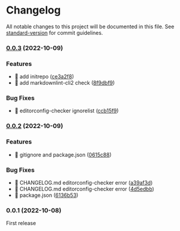 # Changelog

All notable changes to this project will be documented in this file. See [standard-version](https://github.com/conventional-changelog/standard-version) for commit guidelines.

### [0.0.3](https://github.com/Torimune29/all-project-template/compare/v0.0.2...v0.0.3) (2022-10-09)


### Features

* 🎸 add initrepo ([ce3a2f8](https://github.com/Torimune29/all-project-template/commit/ce3a2f891e183eb07af30b18bd7431ff52183475))
* 🎸 add markdownlint-cli2 check ([8f9dbf9](https://github.com/Torimune29/all-project-template/commit/8f9dbf9170b19d832d13b166e5597c98b114f56e))


### Bug Fixes

* 🐛 editorconfig-checker ignorelist ([ccb15f9](https://github.com/Torimune29/all-project-template/commit/ccb15f9187bf08cb77e3a94805e2fec8e98969b3))

### [0.0.2](https://github.com/Torimune29/all-project-template/compare/v0.0.1...v0.0.2) (2022-10-09)


### Features

* 🎸 gitignore and package.json ([0615c88](https://github.com/Torimune29/all-project-template/commit/0615c88947170d8029daa74c1a3b4e09eb8ef234))


### Bug Fixes

* 🐛 CHANGELOG.md editorconfig-checker error ([a39af3d](https://github.com/Torimune29/all-project-template/commit/a39af3d32340aeb061104e8617a5f3bf5f1e2874))
* 🐛 CHANGELOG.md editorconfig-checker error ([4d5edbb](https://github.com/Torimune29/all-project-template/commit/4d5edbb1363592e43b906e67b6745cf6c29ac46e))
* 🐛 package.json ([6136b53](https://github.com/Torimune29/all-project-template/commit/6136b53c17a3c96a44e7f53561306f3fe79d389c))

### 0.0.1 (2022-10-08)

First release
